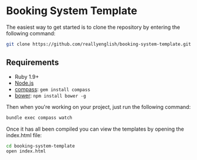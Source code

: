 # Booking System Template

The easiest way to get started is to clone the repository by entering the following command:

```bash
git clone https://github.com/reallyenglish/booking-system-template.git
```

## Requirements

  * Ruby 1.9+
  * [Node.js](http://nodejs.org)
  * [compass](http://compass-style.org/): `gem install compass`
  * [bower](http://bower.io): `npm install bower -g`
  
Then when you're working on your project, just run the following command:

```bash
bundle exec compass watch
```

Once it has all been compiled you can view the templates by opening the index.html file:

```bash
cd booking-system-template
open index.html
```